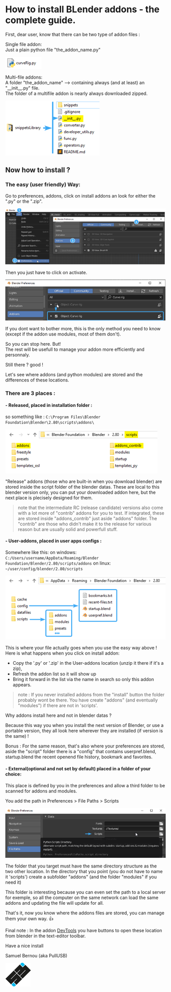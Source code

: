 # How to install BLender addons - the complete guide.


First, dear user, know that there can be two type of addon files :

Single file addon:  
Just a plain python file "the_addon_name.py"

![single file addon](/imgs/single_file_addon.png)

Multi-file addons:  
A folder "the_addon_name" --> containing always (and at least) an "\_\_init\_\_.py" file.  
The folder of a multifile addon is nearly always downloaded zipped.

![multi-file addon](/imgs/multi-file_addon.png)

## Now how to install ?

### The easy (user friendly) Way:

Go to preferences, addons, click on install addons an look for either the ".py" or the ".zip".

![basic install](/imgs/basic_install.png)

Then you just have to click on activate.

![activate addon](/imgs/activate_addon.png)

If you dont want to bother more, this is the only method you need to know (except if the addon use modules, most of them don't).  

So you can stop here. But!  
The rest will be usefull to manage your addon more efficiently and personnaly.


Still there ? good !


Let's see where addons (and python modules) are stored and the differences of these locations.


### There are 3 places :

#### - Released, placed in installation folder :

so something like : `C:\Program Files\Blender Foundation\Blender\2.80\scripts\addons\`

![release](/imgs/release.png)

"Release" addons (those who are built-in when you download blender) are stored inside the script folder of the blender datas.
These are local to this blender version only, you can put your downloaded addon here, but the next place is plecisely designed for them.

> note that the intermediate RC (release candidate) versions also come with a lot more of "contrib" addons for you to test. If integrated, these are stored inside "addons_contrib" just aside "addons" folder. The "contrib" are those who didn't make it to the release for various reason but are usually solid and powerfull stuff.


#### - User-addons, placed in user apps configs :
Somewhere like this:
on windows: `C:/Users/username/AppData/Roaming/Blender Foundation/Blender/2.80/scripts/addons`
on linux: `~/user/config/blender/2.80/scripts`

![user scripts and config](/imgs/user_scripts_and_config.png)

This is where your file actually goes when you use the easy way above !
Here is what happens when you click on install addon:
- Copy the '.py' or '.zip' in the User-addons location (unzip it there if it's a zip),
- Refresh the addon list so it will show up
- Bring it forward in the list via the name in search so only this addon appears.

>note : If you never installed addons from the "install" button the folder probably wont be there. You have create "addons" (and eventually "modules") if there are not in 'scripts'.


Why addons install here and not in blender datas ?

Because this way you when you install the next version of Blender, or use a portable version, they all look here wherever they are installed (if version is the same) !

Bonus : For the same reason, that's also where your preferences are stored, aside the "script" folder there is a "config" that contains
userpref.blend, startup.blend the recent openend file history, bookmark and favorites.


#### - External(optional and not set by default) placed in a folder of your choice:
This place is defined by you in the preferences and allow a third folder to be scanned for addons and modules.

You add the path in Preferences > File Paths > Scripts

![external scripts](/imgs/external_scripts.png)

The folder that you target must have the same directory structure as the two other location.
In the directory that you point (you do not have to name it 'scripts') create a subfolder "addons" (and the folder "modules" if you need it)

This folder is interesting because you can even set the path to a local server for exemple,
so all the computer on the same network can load the same addons and updating the file will update for all.


That's it, now you know where the addons files are stored, you can manage them your own way.  <span>&#128077;</span>

Final note : In the addon [DevTools](https://github.com/Pullusb/devTools) you have buttons to open these location from blender in the text-editor toolbar.


Have a nice install


Samuel Bernou (aka PullUSB)

![logo SB](/imgs/logo_sb_80px.png)